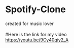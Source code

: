 # Spotify-Clone
created for music lover <br><br>
#Here is the link for my video<br>
https://youtu.be/9Cy40qiy2_A
